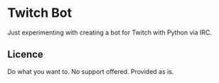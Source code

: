 # Twitch Bot

Just experimenting with creating a bot for Twitch with Python via IRC.

## Licence

Do what you want to. No support offered. Provided as is.